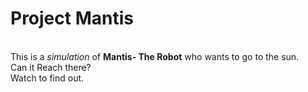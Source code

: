 <h1>Project Mantis</h1><br>
This is a <i>simulation</i> of <b>Mantis- The Robot</b> who wants to go to the sun. <br>
Can it Reach there? <br>
Watch to find out.<br>
